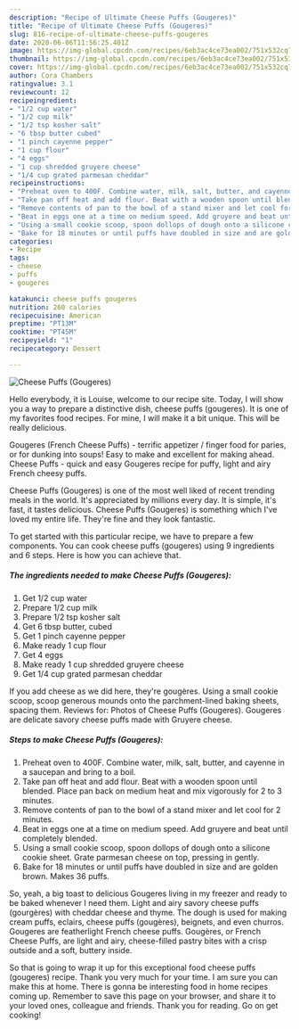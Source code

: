 ```yaml
---
description: "Recipe of Ultimate Cheese Puffs (Gougeres)"
title: "Recipe of Ultimate Cheese Puffs (Gougeres)"
slug: 816-recipe-of-ultimate-cheese-puffs-gougeres
date: 2020-06-06T11:56:25.401Z
image: https://img-global.cpcdn.com/recipes/6eb3ac4ce73ea002/751x532cq70/cheese-puffs-gougeres-recipe-main-photo.jpg
thumbnail: https://img-global.cpcdn.com/recipes/6eb3ac4ce73ea002/751x532cq70/cheese-puffs-gougeres-recipe-main-photo.jpg
cover: https://img-global.cpcdn.com/recipes/6eb3ac4ce73ea002/751x532cq70/cheese-puffs-gougeres-recipe-main-photo.jpg
author: Cora Chambers
ratingvalue: 3.1
reviewcount: 12
recipeingredient:
- "1/2 cup water"
- "1/2 cup milk"
- "1/2 tsp kosher salt"
- "6 tbsp butter cubed"
- "1 pinch cayenne pepper"
- "1 cup flour"
- "4 eggs"
- "1 cup shredded gruyere cheese"
- "1/4 cup grated parmesan cheddar"
recipeinstructions:
- "Preheat oven to 400F. Combine water, milk, salt, butter, and cayenne in a saucepan and bring to a boil."
- "Take pan off heat and add flour. Beat with a wooden spoon until blended. Place pan back on medium heat and mix vigorously for 2 to 3 minutes."
- "Remove contents of pan to the bowl of a stand mixer and let cool for 2 minutes."
- "Beat in eggs one at a time on medium speed. Add gruyere and beat until completely blended."
- "Using a small cookie scoop, spoon dollops of dough onto a silicone cookie sheet. Grate parmesan cheese on top, pressing in gently."
- "Bake for 18 minutes or until puffs have doubled in size and are golden brown. Makes 36 puffs."
categories:
- Recipe
tags:
- cheese
- puffs
- gougeres

katakunci: cheese puffs gougeres 
nutrition: 260 calories
recipecuisine: American
preptime: "PT13M"
cooktime: "PT45M"
recipeyield: "1"
recipecategory: Dessert

---
```



![Cheese Puffs (Gougeres)](https://img-global.cpcdn.com/recipes/6eb3ac4ce73ea002/751x532cq70/cheese-puffs-gougeres-recipe-main-photo.jpg)

Hello everybody, it is Louise, welcome to our recipe site. Today, I will show you a way to prepare a distinctive dish, cheese puffs (gougeres). It is one of my favorites food recipes. For mine, I will make it a bit unique. This will be really delicious.

Gougeres (French Cheese Puffs) - terrific appetizer / finger food for paries, or for dunking into soups! Easy to make and excellent for making ahead. Cheese Puffs - quick and easy Gougeres recipe for puffy, light and airy French cheesy puffs.

Cheese Puffs (Gougeres) is one of the most well liked of recent trending meals in the world. It's appreciated by millions every day. It is simple, it's fast, it tastes delicious. Cheese Puffs (Gougeres) is something which I've loved my entire life. They're fine and they look fantastic.


To get started with this particular recipe, we have to prepare a few components. You can cook cheese puffs (gougeres) using 9 ingredients and 6 steps. Here is how you can achieve that.

<!--inarticleads1-->

##### The ingredients needed to make Cheese Puffs (Gougeres):

1. Get 1/2 cup water
1. Prepare 1/2 cup milk
1. Prepare 1/2 tsp kosher salt
1. Get 6 tbsp butter, cubed
1. Get 1 pinch cayenne pepper
1. Make ready 1 cup flour
1. Get 4 eggs
1. Make ready 1 cup shredded gruyere cheese
1. Get 1/4 cup grated parmesan cheddar


If you add cheese as we did here, they&#39;re gougères. Using a small cookie scoop, scoop generous mounds onto the parchment-lined baking sheets, spacing them. Reviews for: Photos of Cheese Puffs (Gougeres). Gougeres are delicate savory cheese puffs made with Gruyere cheese. 

<!--inarticleads2-->

##### Steps to make Cheese Puffs (Gougeres):

1. Preheat oven to 400F. Combine water, milk, salt, butter, and cayenne in a saucepan and bring to a boil.
1. Take pan off heat and add flour. Beat with a wooden spoon until blended. Place pan back on medium heat and mix vigorously for 2 to 3 minutes.
1. Remove contents of pan to the bowl of a stand mixer and let cool for 2 minutes.
1. Beat in eggs one at a time on medium speed. Add gruyere and beat until completely blended.
1. Using a small cookie scoop, spoon dollops of dough onto a silicone cookie sheet. Grate parmesan cheese on top, pressing in gently.
1. Bake for 18 minutes or until puffs have doubled in size and are golden brown. Makes 36 puffs.


So, yeah, a big toast to delicious Gougeres living in my freezer and ready to be baked whenever I need them. Light and airy savory cheese puffs (gourgères) with cheddar cheese and thyme. The dough is used for making cream puffs, eclairs, cheese puffs (gougères), beignets, and even churros. Gougeres are featherlight French cheese puffs. Gougères, or French Cheese Puffs, are light and airy, cheese-filled pastry bites with a crisp outside and a soft, buttery inside. 

So that is going to wrap it up for this exceptional food cheese puffs (gougeres) recipe. Thank you very much for your time. I am sure you can make this at home. There is gonna be interesting food in home recipes coming up. Remember to save this page on your browser, and share it to your loved ones, colleague and friends. Thank you for reading. Go on get cooking!

